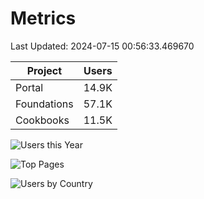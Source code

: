 # Metrics 

Last Updated: 2024-07-15 00:56:33.469670

| Project | Users |
| ----- | ----- |
| Portal | 14.9K |
| Foundations | 57.1K |
| Cookbooks | 11.5K |

![Users this Year](metrics/thisyear.png)

![Top Pages](metrics/toppages.png)

![Users by Country](metrics/bycountry.png)

